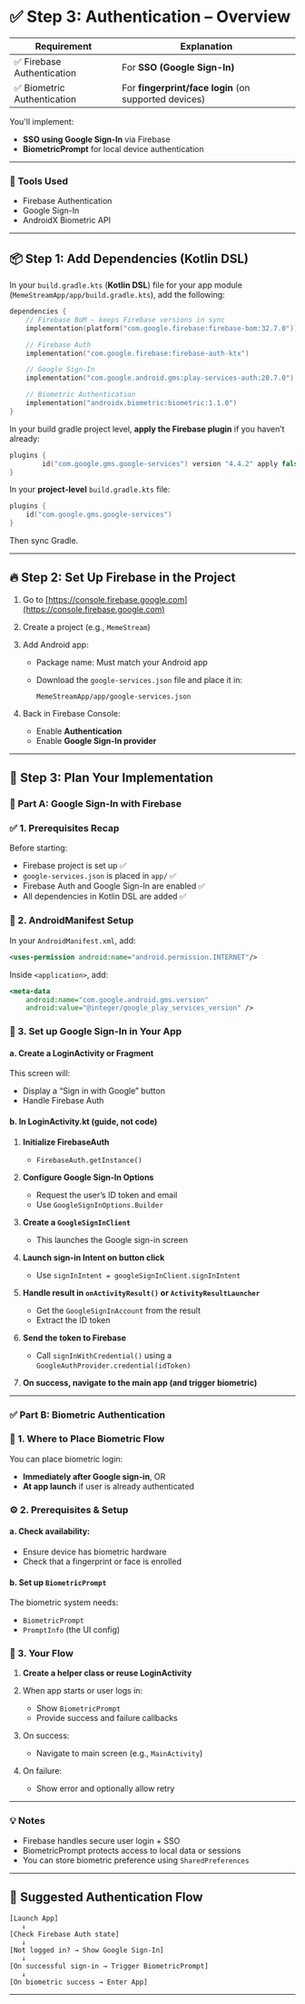 # ✅ Step 3: Authentication – Overview

| Requirement                | Explanation                                           |
| -------------------------- | ----------------------------------------------------- |
| ✅ Firebase Authentication  | For **SSO (Google Sign-In)**                          |
| ✅ Biometric Authentication | For **fingerprint/face login** (on supported devices) |

You'll implement:

* **SSO using Google Sign-In** via Firebase
* **BiometricPrompt** for local device authentication

---

### 🧱 Tools Used

* Firebase Authentication
* Google Sign-In
* AndroidX Biometric API

---

## 📦 Step 1: Add Dependencies (Kotlin DSL)

In your `build.gradle.kts` (**Kotlin DSL**) file for your app module (`MemeStreamApp/app/build.gradle.kts`), add the following:

```kotlin
dependencies {
    // Firebase BoM – keeps Firebase versions in sync
    implementation(platform("com.google.firebase:firebase-bom:32.7.0"))

    // Firebase Auth
    implementation("com.google.firebase:firebase-auth-ktx")

    // Google Sign-In
    implementation("com.google.android.gms:play-services-auth:20.7.0")

    // Biometric Authentication
    implementation("androidx.biometric:biometric:1.1.0")
}
```

In your build gradle project level, **apply the Firebase plugin** if you haven’t already:

```kotlin
plugins {
        id("com.google.gms.google-services") version "4.4.2" apply false
}
```

In your **project-level** `build.gradle.kts` file:

```kotlin
plugins {
    id("com.google.gms.google-services")
}
```

Then sync Gradle.

---

## 🔥 Step 2: Set Up Firebase in the Project

1. Go to [https://console.firebase.google.com](https://console.firebase.google.com)
2. Create a project (e.g., `MemeStream`)
3. Add Android app:

   * Package name: Must match your Android app
   * Download the `google-services.json` file and place it in:

     ```
     MemeStreamApp/app/google-services.json
     ```
4. Back in Firebase Console:

   * Enable **Authentication**
   * Enable **Google Sign-In provider**

---

## 🧭 Step 3: Plan Your Implementation 

### 🔐 Part A: Google Sign-In with Firebase

### ✅ 1. Prerequisites Recap

Before starting:

* Firebase project is set up ✅
* `google-services.json` is placed in `app/` ✅
* Firebase Auth and Google Sign-In are enabled ✅
* All dependencies in Kotlin DSL are added ✅

### 🧩 2. AndroidManifest Setup

In your `AndroidManifest.xml`, add:

```xml
<uses-permission android:name="android.permission.INTERNET"/>
```

Inside `<application>`, add:

```xml
<meta-data
    android:name="com.google.android.gms.version"
    android:value="@integer/google_play_services_version" />
```

### 🔧 3. Set up Google Sign-In in Your App

#### a. **Create a LoginActivity or Fragment**

This screen will:

* Display a “Sign in with Google” button
* Handle Firebase Auth

#### b. **In LoginActivity.kt** (guide, not code)

1. **Initialize FirebaseAuth**

   * `FirebaseAuth.getInstance()`

2. **Configure Google Sign-In Options**

   * Request the user’s ID token and email
   * Use `GoogleSignInOptions.Builder`

3. **Create a `GoogleSignInClient`**

   * This launches the Google sign-in screen

4. **Launch sign-in Intent on button click**

   * Use `signInIntent = googleSignInClient.signInIntent`

5. **Handle result in `onActivityResult()` or `ActivityResultLauncher`**

   * Get the `GoogleSignInAccount` from the result
   * Extract the ID token

6. **Send the token to Firebase**

   * Call `signInWithCredential()` using a `GoogleAuthProvider.credential(idToken)`

7. **On success, navigate to the main app (and trigger biometric)**

---

### ✅ Part B: Biometric Authentication

### 🧩 1. Where to Place Biometric Flow

You can place biometric login:

* **Immediately after Google sign-in**, OR
* **At app launch** if user is already authenticated

### ⚙️ 2. Prerequisites & Setup

#### a. Check availability:

* Ensure device has biometric hardware
* Check that a fingerprint or face is enrolled

#### b. Set up `BiometricPrompt`

The biometric system needs:

* `BiometricPrompt`
* `PromptInfo` (the UI config)

### 🧠 3. Your Flow 

1. **Create a helper class or reuse LoginActivity**

2. When app starts or user logs in:

   * Show `BiometricPrompt`
   * Provide success and failure callbacks

3. On success:

   * Navigate to main screen (e.g., `MainActivity`)

4. On failure:

   * Show error and optionally allow retry

---

### 💡 Notes

* Firebase handles secure user login + SSO
* BiometricPrompt protects access to local data or sessions
* You can store biometric preference using `SharedPreferences`

---

## 🎯 Suggested Authentication Flow

```plaintext
[Launch App]
   ↓
[Check Firebase Auth state]
   ↓
[Not logged in? → Show Google Sign-In]
   ↓
[On successful sign-in → Trigger BiometricPrompt]
   ↓
[On biometric success → Enter App]
```

---
